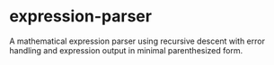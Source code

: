 # expression-parser
A mathematical expression parser using recursive descent with error handling and expression output in minimal parenthesized form.

